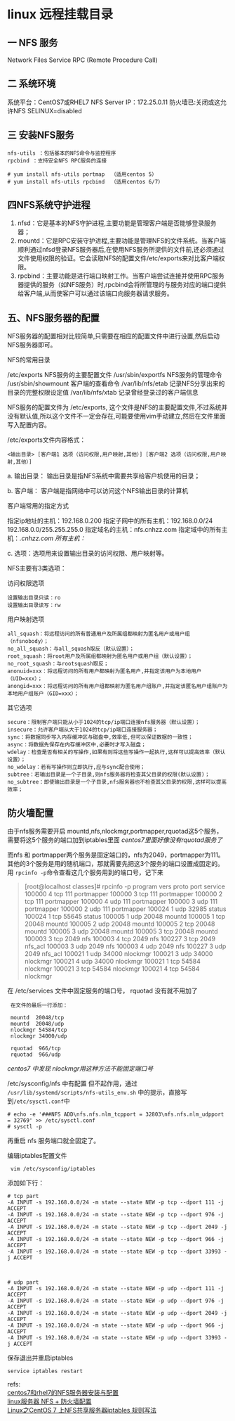 # linux 远程挂载目录

## 一 NFS 服务
Network Files Service
RPC (Remote Procedure Call) 

## 二 系统环境

系统平台：CentOS7或RHEL7
NFS Server IP：172.25.0.11
防火墙已:关闭或这允许NFS
SELINUX=disabled

## 三 安装NFS服务

    nfs-utils ：包括基本的NFS命令与监控程序
    rpcbind ：支持安全NFS RPC服务的连接

	# yum install nfs-utils portmap  （适用centos 5）
	# yum install nfs-utils rpcbind  （适用centos 6/7）
## 四NFS系统守护进程

1. nfsd：它是基本的NFS守护进程,主要功能是管理客户端是否能够登录服务器；
2. mountd：它是RPC安装守护进程,主要功能是管理NFS的文件系统。当客户端顺利通过nfsd登录NFS服务器后,在使用NFS服务所提供的文件前,还必须通过文件使用权限的验证。它会读取NFS的配置文件/etc/exports来对比客户端权限。
3. rpcbind：主要功能是进行端口映射工作。当客户端尝试连接并使用RPC服务器提供的服务（如NFS服务）时,rpcbind会将所管理的与服务对应的端口提供给客户端,从而使客户可以通过该端口向服务器请求服务。

## 五、NFS服务器的配置

NFS服务器的配置相对比较简单,只需要在相应的配置文件中进行设置,然后启动NFS服务器即可。

NFS的常用目录
 
/etc/exports                            NFS服务的主要配置文件
/usr/sbin/exportfs                      NFS服务的管理命令
/usr/sbin/showmount                     客户端的查看命令
/var/lib/nfs/etab                       记录NFS分享出来的目录的完整权限设定值
/var/lib/nfs/xtab                       记录曾经登录过的客户端信息

NFS服务的配置文件为 /etc/exports, 这个文件是NFS的主要配置文件,不过系统并没有默认值,所以这个文件不一定会存在,可能要使用vim手动建立,然后在文件里面写入配置内容。

/etc/exports文件内容格式：
 

	<输出目录> [客户端1 选项（访问权限,用户映射,其他）] [客户端2 选项（访问权限,用户映射,其他）]

a. 输出目录： 输出目录是指NFS系统中需要共享给客户机使用的目录；

b. 客户端： 客户端是指网络中可以访问这个NFS输出目录的计算机

客户端常用的指定方式

指定ip地址的主机：192.168.0.200
指定子网中的所有主机：192.168.0.0/24 192.168.0.0/255.255.255.0
指定域名的主机：nfs.cnhzz.com
指定域中的所有主机：*.cnhzz.com
所有主机：*

c. 选项：选项用来设置输出目录的访问权限、用户映射等。

NFS主要有3类选项：

访问权限选项

    设置输出目录只读：ro
    设置输出目录读写：rw

用户映射选项

    all_squash：将远程访问的所有普通用户及所属组都映射为匿名用户或用户组（nfsnobody）；
    no_all_squash：与all_squash取反（默认设置）；
    root_squash：将root用户及所属组都映射为匿名用户或用户组（默认设置）；
    no_root_squash：与rootsquash取反；
    anonuid=xxx：将远程访问的所有用户都映射为匿名用户,并指定该用户为本地用户（UID=xxx）；
    anongid=xxx：将远程访问的所有用户组都映射为匿名用户组账户,并指定该匿名用户组账户为本地用户组账户（GID=xxx）；

其它选项

    secure：限制客户端只能从小于1024的tcp/ip端口连接nfs服务器（默认设置）；
    insecure：允许客户端从大于1024的tcp/ip端口连接服务器；
    sync：将数据同步写入内存缓冲区与磁盘中,效率低,但可以保证数据的一致性；
    async：将数据先保存在内存缓冲区中,必要时才写入磁盘；
    wdelay：检查是否有相关的写操作,如果有则将这些写操作一起执行,这样可以提高效率（默认设置）；
    no_wdelay：若有写操作则立即执行,应与sync配合使用；
    subtree：若输出目录是一个子目录,则nfs服务器将检查其父目录的权限(默认设置)；
    no_subtree：即使输出目录是一个子目录,nfs服务器也不检查其父目录的权限,这样可以提高效率；


## 防火墙配置
由于nfs服务需要开启 mountd,nfs,nlockmgr,portmapper,rquotad这5个服务，需要将这5个服务的端口加到iptables里面 *centos7里面好像没有rquotad服务了*

而nfs 和 portmapper两个服务是固定端口的，nfs为2049，portmapper为111。其他的3个服务是用的随机端口，那就需要先把这3个服务的端口设置成固定的。  
用 `rpcinfo -p`命令查看这几个服务用到的端口号，记下来

>[root@localhost classes]# rpcinfo -p
program vers proto   port  service
100000    4   tcp    111  portmapper
100000    3   tcp    111  portmapper
100000    2   tcp    111  portmapper
100000    4   udp    111  portmapper
100000    3   udp    111  portmapper
100000    2   udp    111  portmapper
100024    1   udp  32985  status
100024    1   tcp  55645  status
100005    1   udp  20048  mountd
100005    1   tcp  20048  mountd
100005    2   udp  20048  mountd
100005    2   tcp  20048  mountd
100005    3   udp  20048  mountd
100005    3   tcp  20048  mountd
100003    3   tcp   2049  nfs
100003    4   tcp   2049  nfs
100227    3   tcp   2049  nfs_acl
100003    3   udp   2049  nfs
100003    4   udp   2049  nfs
100227    3   udp   2049  nfs_acl
100021    1   udp  34000  nlockmgr
100021    3   udp  34000  nlockmgr
100021    4   udp  34000  nlockmgr
100021    1   tcp  54584  nlockmgr
100021    3   tcp  54584  nlockmgr
100021    4   tcp  54584  nlockmgr

在 /etc/services 文件中固定服务的端口号， rquotad 没有就不用加了

     在文件的最后一行添加：

     mountd  20048/tcp
     mountd  20048/udp
     nlockmgr 54584/tcp
     nlockmgr 34000/udp

     rquotad  966/tcp
     rquotad  966/udp
*centos7 中发现 nlockmgr用这种方法不能固定端口号* 

/etc/sysconfig/nfs 中有配置 但不起作用，通过 `/usr/lib/systemd/scripts/nfs-utils_env.sh` 中的提示，直接写到`/etc/sysctl.conf`中

	# echo -e '###NFS ADD\nfs.nfs.nlm_tcpport = 32803\nfs.nfs.nlm_udpport = 32769' >> /etc/sysctl.conf
	# sysctl -p
再重启 nfs 服务端口就全固定了。

编辑iptables配置文件  

     vim /etc/sysconfig/iptables
添加如下行：

	# tcp part
	-A INPUT -s 192.168.0.0/24 -m state --state NEW -p tcp --dport 111 -j ACCEPT
	-A INPUT -s 192.168.0.0/24 -m state --state NEW -p tcp --dport 976 -j ACCEPT
	-A INPUT -s 192.168.0.0/24 -m state --state NEW -p tcp --dport 2049 -j ACCEPT
	-A INPUT -s 192.168.0.0/24 -m state --state NEW -p tcp --dport 966 -j ACCEPT
	-A INPUT -s 192.168.0.0/24 -m state --state NEW -p tcp --dport 33993 -j ACCEPT

	 

	# udp part
	-A INPUT -s 192.168.0.0/24 -m state --state NEW -p udp --dport 111 -j ACCEPT
	-A INPUT -s 192.168.0.0/24 -m state --state NEW -p udp --dport 976 -j ACCEPT
	-A INPUT -s 192.168.0.0/24 -m state --state NEW -p udp --dport 2049 -j ACCEPT
	-A INPUT -s 192.168.0.0/24 -m state --state NEW -p udp --dport 966 -j ACCEPT
	-A INPUT -s 192.168.0.0/24 -m state --state NEW -p udp --dport 33993 -j ACCEPT

保存退出并重启iptables

	service iptables restart


refs:  
[centos7和rhel7的NFS服务器安装与配置](http://linux.it.net.cn/CentOS/course/2016/0330/20886.html)  
[linux服务器 NFS + 防火墙配置 ](http://blog.csdn.net/lincy100/article/details/6417743)  
[Linux之CentOS 7 上NFS共享服务器iptables 规则写法](https://www.dwhd.org/20160614_110518.html)  

